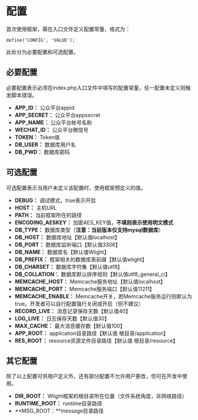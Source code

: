 # **配置** #

首次使用框架，需在入口文件定义配置常量，格式为：

    define('CONFIG', 'VALUE');

此处分为必要配置和可选配置。

## **必要配置** ##

必要配置表示必须在index.php入口文件中填写的配置常量，任一配置未定义则触发脚本错误。

- **APP_ID：** 公众平台appid
- **APP_SECRET：** 公众平台appsecret
- **APP_NAME：** 公众平台帐号名称
- **WECHAT_ID：** 公众平台微信号
- **TOKEN：** Token值
- **DB_USER：** 数据库用户名
- **DB_PWD：** 数据库密码

## **可选配置** ##

可选配置表示当用户未定义该配置时，使用框架预定义的值。

- **DEBUG：** 调试模式，true表示开启
- **HOST：** 主机URL
- **PATH：** 当前框架所在的路径
- **ENCODING_AESKEY：** 加密AES\_KEY值，**不填则表示使用明文模式**
- **DB_TYPE：** 数据库类型（**注意：当前版本仅支持mysql数据库**）
- **DB_HOST：** 数据库地址【默认值localhost】
- **DB_PORT：** 数据库监听端口【默认值3306】
- **DB_NAME：** 数据库名【默认值Wlight】
- **DB_PREFIX：** 框架相关的数据库表前缀【默认值wlight】
- **DB_CHARSET：** 数据库字符集【默认值utf8】
- **DB_COLLATION：** 数据库默认排序规则【默认值utf8\_general\_ci】
- **MEMCACHE_HOST：** Memcache服务地址【默认值localhost】
- **MEMCACHE_PORT：** Memcache服务端口【默认值11211】
- **MEMCACHE_ENABLE：** Memcache开关，若Memcache服务运行则默认为true。开发者可以自行配置强行关闭或开启（但不建议）
- **RECORD_LIVE：** 消息记录保存天数【默认值40】
- **LOG_LIVE：** 日志保存天数【默认值30】
- **MAX_CACHE：** 最大消息缓存数【默认值100】
- **APP_ROOT：** application目录路径【默认值 根目录/application】
- **RES_ROOT：** resource资源文件目录路径【默认值 根目录/resource】

## **其它配置** ##

除了以上配置可供用户定义外，还有部分配置不允许用户更改，但可在开发中使用。

- **DIR_ROOT：** Wlight框架的根目录所在位置（文件系统角度，非网络路径）
- **RUNTIME_ROOT：** runtime目录路径
- **MSG_ROOT：**message目录路径